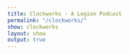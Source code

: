 ```yaml
---
title: Clockworks - A Legion Podcast
permalink: "/clockworks/"
show: clockworks
layout: show
output: true
---
```


